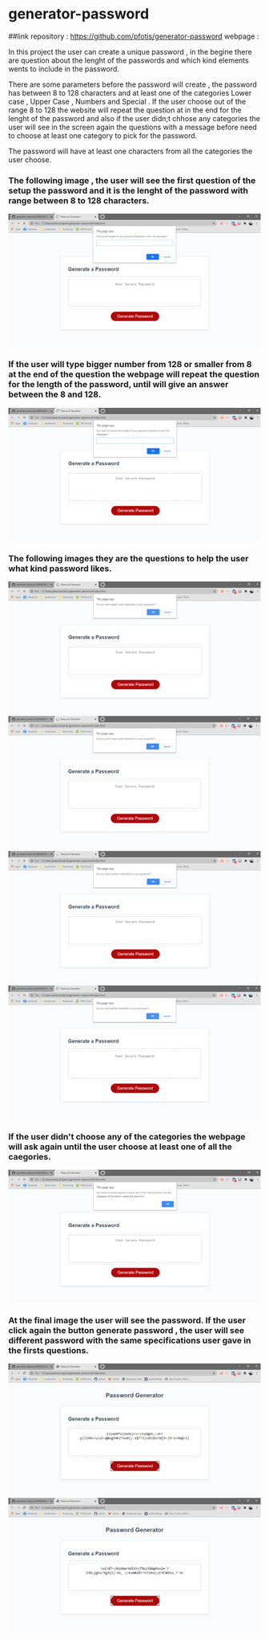 # generator-password


##link
    repository :   https://github.com/pfotis/generator-password
    webpage    : 

In this project the user can create a unique password , in the begine there are question about the lenght of the passwords and which kind elements wents to include in the password.

There are some parameters before the password will create , the password has between 8 to 128 characters and at least one of the categories Lower case , Upper Case , Numbers and Special . If the user choose out of the range 8 to 128 the website will repeat the question at in the end for the lenght of the password and also if the user didn;t chhose any categories the user will see in the screen again the questions with a message before need to choose at least one category to pick for the password.

The password will have at least one characters from all the categories the user choose.


### The following image , the user will see the first question of the setup the password and it is the lenght of the password with range between 8 to 128 characters.

<img src="./Assets/images/readme/first_look.png" alt="first impress of the generator-password">


### If the user will type bigger number from 128 or smaller from 8 at the end of the question the webpage will repeat the question for the length of the password, until will give an answer between the 8 and 128.

<img src="./Assets/images/readme/out_of_range.png" alt="out of range characters">


### The following images they are the questions to help the user what kind password likes.

<img src="./Assets/images/readme/upper_case.png" alt="upper case characters">

<img src="./Assets/images/readme/lower_case.png" alt="lower case characters">

<img src="./Assets/images/readme/numeric.png" alt="numeric characters">

<img src="./Assets/images/readme/special.png" alt="special characters">


### If the user didn't choose any of the categories the webpage will ask again until the user choose at least one of all the caegories.

<img src="./Assets/images/readme/none_categories.png" alt="none categories">


### At the final image the user will see the password. If the user click again the button generate password , the user will see different password with the same specifications user gave in the firsts questions.

<img src="./Assets/images/readme/password_print.png" alt="password">

<img src="./Assets/images/readme/password_print2.png" alt="password">
